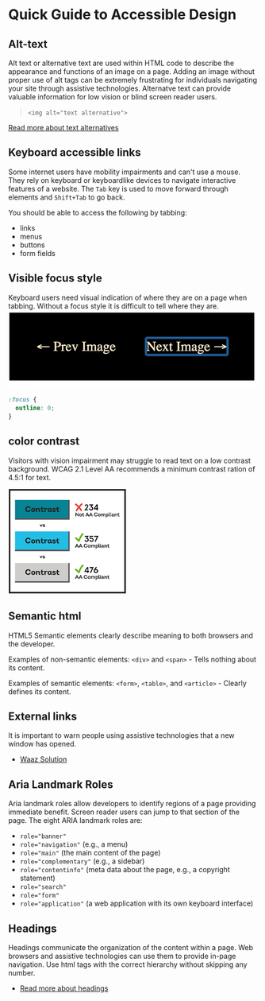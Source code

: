 # Quick Guide to Accessible Design

## Alt-text
Alt text or alternative text are used within HTML code to describe the appearance and functions of an image on a page. Adding an image without proper use of alt tags can be extremely frustrating for individuals navigating your site through assistive technologies. Alternatve text can provide valuable information for low vision or blind screen reader users.
> `<img alt="text alternative">`

[Read more about text alternatives](https://www.abilitynet.org.uk/blog/five-golden-rules-compliant-alt-text "abilitynet.org")

## Keyboard accessible links
Some internet users have mobility impairments and can't use a mouse. They rely on keyboard or keyboardlike devices to navigate interactive features of a website. The `Tab` key is used to move forward through elements and `Shift+Tab` to go back.

You should be able to access the following by tabbing:
* links
* menus
* buttons 
* form fields

## Visible focus style
Keyboard users need visual indication of where they are on a page when tabbing. Without a focus style it is difficult to tell where they are.
![Example of a link with focus visible](/images/focus-visible.png)

```css
:focus {
  outline: 0;
}
```

## color contrast
Visitors with vision impairment may struggle to read text on a low contrast background. WCAG 2.1 Level AA recommends a minimum contrast ration of 4.5:1 for text.

![Color Contrast examples](/images/contrast.png)

## Semantic html
HTML5 Semantic elements clearly describe meaning to both browsers and the developer.

Examples of non-semantic elements: `<div>` and `<span>` - Tells nothing about its content.

Examples of semantic elements: `<form>`, `<table>`, and `<article>` - Clearly defines its content.

## External links
It is important to warn people using assistive technologies that a new window has opened. 
* [Waaz Solution](https://waaz.xyz/adding-external-link-indicator-with-css/ "Waaz article about external links")

## Aria Landmark Roles
Aria landmark roles allow developers to identify regions of a page providing immediate benefit. Screen reader users can jump to that section of the page.
The eight ARIA landmark roles are: 
*   `role="banner"`
*   `role="navigation"` (e.g., a menu)
*   `role="main"` (the main content of the page)
*   `role="complementary"` (e.g., a sidebar)
*   `role="contentinfo"` (meta data about the page, e.g., a copyright statement)
*   `role="search"`
*   `role="form"`
*   `role="application"` (a web application with its own keyboard interface)

## Headings
Headings communicate the organization of the content within a page. Web browsers and assistive technologies can use them to provide in-page navigation. Use html tags with the correct hierarchy without skipping any number. 
* [Read more about headings](https://www.w3.org/WAI/tutorials/page-structure/headings/ "w3.org")
